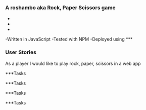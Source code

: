 ### A roshambo aka Rock, Paper Scissors game
+
+
+
-Written in JavaScript
-Tested with NPM
-Deployed using  ***



### User Stories

As a player
I would like to play rock, paper, scissors in a web app

***Tasks

***Tasks

***Tasks

***Tasks